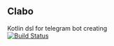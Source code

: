 ## Clabo
Kotlin dsl for telegram bot creating  
[![Build Status](https://travis-ci.org/ivan-osipov/clabo.svg?branch=master)](https://travis-ci.org/ivan-osipov/clabo)
